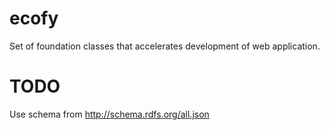 ecofy
=====

Set of foundation classes that accelerates development of web application.

TODO
====
Use schema from http://schema.rdfs.org/all.json


